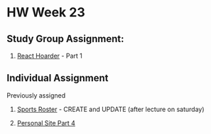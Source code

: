 # HW Week 23

## Study Group Assignment:
1. [React Hoarder](https://github.com/nss-nightclass-projects/react-hoarder) - Part 1

## Individual Assignment
Previously assigned
1. [Sports Roster](https://github.com/nss-nightclass-projects/exercise-vault/blob/master/REACT_sports_roster.md) - CREATE and UPDATE (after lecture on saturday)

1. [Personal Site Part 4](https://github.com/nss-nightclass-projects/personal-bio-site-instructions/blob/master/personal-bio-site-04.md)
